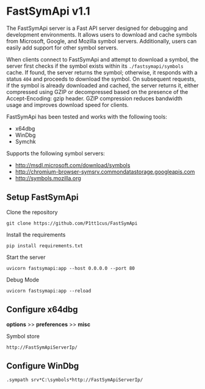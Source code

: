 # FastSymApi v1.1

The FastSymApi server is a Fast API server designed for debugging and development environments. It allows users to download and cache symbols from Microsoft, Google, and Mozilla symbol servers. Additionally, users can easily add support for other symbol servers.

When clients connect to FastSymApi and attempt to download a symbol, the server first checks if the symbol exists within its `./fastsymapi/symbols` cache. If found, the server returns the symbol; otherwise, it responds with a status `404` and proceeds to download the symbol. On subsequent requests, if the symbol is already downloaded and cached, the server returns it, either compressed using GZIP or decompressed based on the presence of the Accept-Encoding: gzip header. GZIP compression reduces bandwidth usage and improves download speed for clients.

FastSymApi has been tested and works with the following tools:

- x64dbg
- WinDbg 
- Symchk

Supports the following symbol servers:

- http://msdl.microsoft.com/download/symbols
- http://chromium-browser-symsrv.commondatastorage.googleapis.com
- http://symbols.mozilla.org

## Setup FastSymApi 

Clone the repository 

```
git clone https://github.com/P1tt1cus/FastSymApi
```

Install the requirements 

```
pip install requirements.txt 
```

Start the server 

```
uvicorn fastsymapi:app --host 0.0.0.0 --port 80 
```

Debug Mode 

```
uvicorn fastsymapi:app --reload 
```

## Configure x64dbg 

**options** >> **preferences** >> **misc**

Symbol store
```
http://FastSymApiServerIp/
```

## Configure WinDbg 

```
.sympath srv*C:\symbols*http://FastSymApiServerIp/
```

